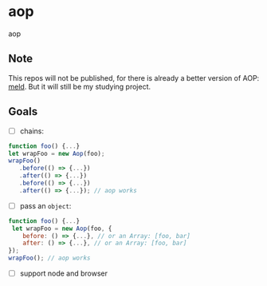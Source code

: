 # aop
aop

## Note
This repos will not be published, for there is already a better version of AOP: [meld](https://github.com/cujojs/meld). But it will still be my studying project.

## Goals
- [ ] chains:

 ```javascript
 function foo() {...}
 let wrapFoo = new Aop(foo);
 wrapFoo()
    .before(() => {...})
    .after(() => {...})
    .before(() => {...})
    .after(() => {...}); // aop works
 ```
- [ ] pass an `object`:

 ```javascript
 function foo() {...}
  let wrapFoo = new Aop(foo, {
     before: () => {...}, // or an Array: [foo, bar]
     after: () => {...}, // or an Array: [foo, bar]
 });
 wrapFoo(); // aop works
 ```
- [ ] support node and browser
